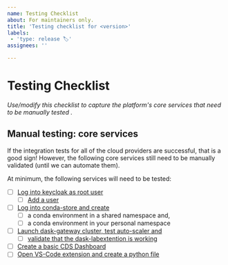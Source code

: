 ```yaml
---
name: Testing Checklist
about: For maintainers only.
title: 'Testing checklist for <version>'
labels:
 - 'type: release 🏷'
assignees: ''

---
```


# Testing Checklist

*Use/modify this checklist to capture the platform's core services that need to be manually tested .*

## Manual testing: core services

If the integration tests for all of the cloud providers are successful, that is a good sign!
However, the following core services still need to be manually validated (until we can automate them).

At minimum, the following services will need to be tested:
- [ ] [Log into keycloak as root user](https://nebari-docs.netlify.app/how-tos/configuring-keycloak#change-keycloak-root-password)
  - [ ] [Add a user](https://nebari-docs.netlify.app/how-tos/configuring-keycloak#adding-a-nebari-user)
- [ ] [Log into conda-store and create](https://nebari-docs.netlify.app/tutorials/creating-new-environments)
  - [ ] a conda environment in a shared namespace and,
  - [ ] a conda environment in your personal namespace
- [ ] [Launch dask-gateway cluster, test auto-scaler and](https://nebari-docs.netlify.app/tutorials/using_dask)
  - [ ] [validate that the dask-labextention is working](https://nebari-docs.netlify.app/tutorials/using_dask#step-5---viewing-the-dashboard-inside-of-jupyterlab)
- [ ] [Create a basic CDS Dashboard](https://nebari-docs.netlify.app/tutorials/creating-cds-dashboard)
- [ ] [Open VS-Code extension and create a python file](https://nebari-docs.netlify.app/tutorials/using-vscode)

